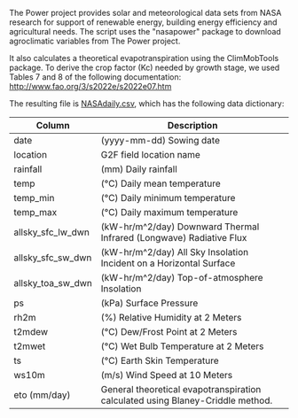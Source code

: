The Power project provides solar and meteorological data sets from NASA research for support of renewable energy, building energy efficiency and agricultural needs.
The script uses the "nasapower" package to download agroclimatic variables from The Power project.

It also calculates a theoretical evapotranspiration using the ClimMobTools package. To derive the crop factor (Kc) needed by growth stage, we used Tables 7 and 8 of the following documentation: http://www.fao.org/3/s2022e/s2022e07.htm

The resulting file is [NASAdaily.csv](https://github.com/QuantGen/G2F_RESOURCES/blob/main/Data/OutputFiles/NASAdaily.csv), which has the following data dictionary:

|Column|Description|
|------|-----------|
|date| (yyyy-mm-dd) Sowing date |
|location| G2F field location name |
|rainfall| (mm) Daily rainfall |
|temp| (°C) Daily mean temperature |
|temp_min| (°C) Daily minimum temperature |
|temp_max| (°C) Daily maximum temperature |
|allsky_sfc_lw_dwn| (kW-hr/m^2/day) Downward Thermal Infrared (Longwave) Radiative Flux|
|allsky_sfc_sw_dwn| (kW-hr/m^2/day) All Sky Insolation Incident on a Horizontal Surface|
|allsky_toa_sw_dwn| (kW-hr/m^2/day) Top-of-atmosphere Insolation|
|ps|(kPa) Surface Pressure|
|rh2m|(%) Relative Humidity at 2 Meters|
|t2mdew|(°C) Dew/Frost Point at 2 Meters|
|t2mwet|(°C) Wet Bulb Temperature at 2 Meters|
|ts|(°C) Earth Skin Temperature|
|ws10m| (m/s) Wind Speed at 10 Meters|
|eto (mm/day)| General theoretical evapotranspiration calculated using Blaney-Criddle method. 



